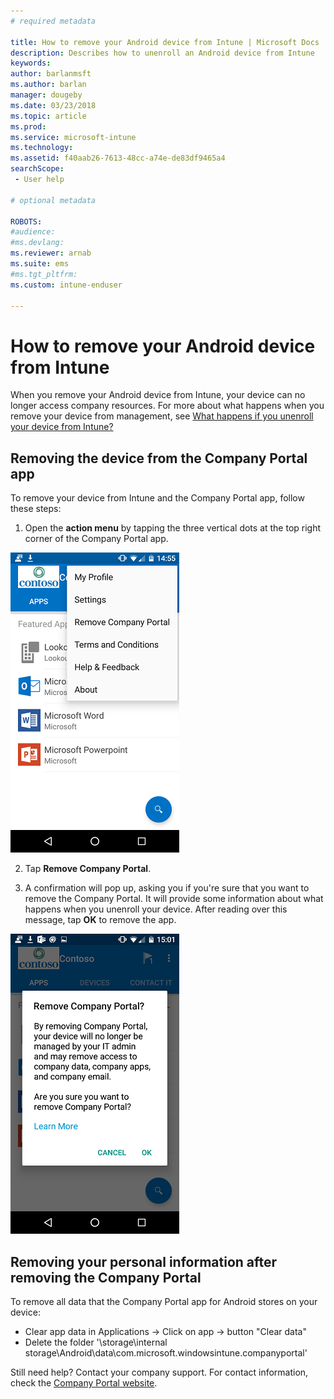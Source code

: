 ```yaml
---
# required metadata

title: How to remove your Android device from Intune | Microsoft Docs
description: Describes how to unenroll an Android device from Intune
keywords:
author: barlanmsft
ms.author: barlan
manager: dougeby
ms.date: 03/23/2018
ms.topic: article
ms.prod:
ms.service: microsoft-intune
ms.technology:
ms.assetid: f40aab26-7613-48cc-a74e-de83df9465a4
searchScope:
 - User help

# optional metadata

ROBOTS:   
#audience:
#ms.devlang:
ms.reviewer: arnab
ms.suite: ems
#ms.tgt_pltfrm:
ms.custom: intune-enduser

---
```



# How to remove your Android device from Intune

When you remove your Android device from Intune, your device can no longer access company resources.  For more about what happens when you remove your device from management, see [What happens if you unenroll your device from Intune?](what-happens-if-you-unenroll-your-device-from-intune-android.md)

## Removing the device from the Company Portal app

To remove your device from Intune and the Company Portal app, follow these steps:

1. Open the **action menu** by tapping the three vertical dots at the top right corner of the Company Portal app.

  ![An image of the Android Company Portal app, with the action menu opened in the top right corner. The new "remove company portal" option is available as the third option, underneath "my profile" and "settings", and above "terms and conditions", "help and feedback", and "about".](./media/android_remove_cp_menu_action_after_1705.png)

2. Tap **Remove Company Portal**.

3. A confirmation will pop up, asking you if you're sure that you want to remove the Company Portal. It will provide some information about what happens when you unenroll your device. After reading over this message, tap **OK** to remove the app.

  ![An image of the confirmation dialog, that is available after selecting the new "remove company portal" option from the action menu. The dialog informs the user that "by removing company portal, your device will no longer be managed by your company support and may remove access to company data, company apps, and company email." It then asks the user to confirm that they want to remove the Company Portal app by selecting "Yes".](./media/android_remove_cp_menu_confirmation_after_1705.png)

## Removing your personal information after removing the Company Portal

To remove all data that the Company Portal app for Android stores on your device:

-	Clear app data in Applications -> Click on app -> button "Clear data"
-	Delete the folder '\storage\internal storage\Android\data\com.microsoft.windowsintune.companyportal'

Still need help? Contact your company support. For contact information, check the [Company Portal website](https://portal.manage.microsoft.com#HelpDeskDialog).

